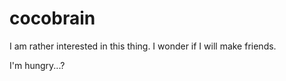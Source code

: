 # cocobrain
I am rather interested in this thing. I wonder if I will make friends.



I'm hungry...?
